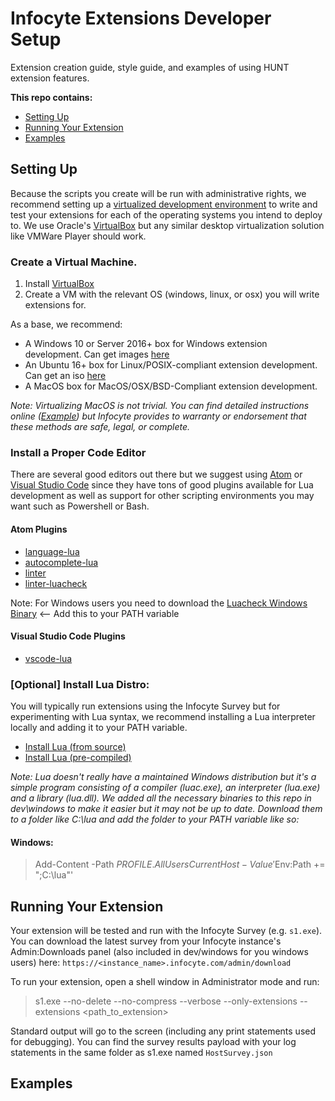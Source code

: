 # Infocyte Extensions Developer Setup
Extension creation guide, style guide, and examples of using HUNT extension features.

**This repo contains:**
- [Setting Up](#setting-up)
- [Running Your Extension](#running-your-extension)
- [Examples](#examples)


## Setting Up
Because the scripts you create will be run with administrative rights, we recommend setting up a [virtualized development environment](https://code.likeagirl.io/introduction-setting-up-your-development-environment-cc2d2dc9f3f9) to write and test your extensions for each of the operating systems you intend to deploy to. We use Oracle's [VirtualBox](https://www.virtualbox.org/wiki/Downloads) but any similar desktop virtualization solution like VMWare Player should work.

### Create a Virtual Machine.

1. Install [VirtualBox](https://www.virtualbox.org/wiki/Downloads)
2. Create a VM with the relevant OS (windows, linux, or osx) you will write extensions for.

As a base, we recommend:
- A Windows 10 or Server 2016+ box for Windows extension development. Can get images [here](https://developer.microsoft.com/en-us/)
- An Ubuntu 16+ box for Linux/POSIX-compliant extension development. Can get an iso [here](https://ubuntu.com/download/desktop)
- A MacOS box for MacOS/OSX/BSD-Compliant extension development.

*Note: Virtualizing MacOS is not trivial. You can find detailed instructions online ([Example](https://www.howtogeek.com/289594/how-to-install-macos-sierra-in-virtualbox-on-windows-10/)) but Infocyte provides to warranty or endorsement that these methods are safe, legal, or complete.*


### Install a Proper Code Editor
There are several good editors out there but we suggest using [Atom](https://atom.io/) or [Visual Studio Code](http://code.visualstudio.com/) since they have tons of good plugins available for Lua development as well as support for other scripting environments you may want such as Powershell or Bash.

#### Atom Plugins
 - [language-lua](https://atom.io/packages/language-lua)
 - [autocomplete-lua](https://atom.io/packages/autocomplete-lua)
 - [linter](https://atom.io/packages/linter)
 - [linter-luacheck](https://atom.io/packages/linter-luacheck)

 Note: For Windows users you need to download the [Luacheck Windows Binary](https://github.com/mpeterv/luacheck/releases/download/0.23.0/luacheck.exe) <-- Add this to your PATH variable


#### Visual Studio Code Plugins
 - [vscode-lua](https://marketplace.visualstudio.com/items?itemName=trixnz.vscode-lua)


### [Optional] Install Lua Distro:
You will typically run extensions using the Infocyte Survey but for experimenting with Lua syntax, we recommend installing a Lua interpreter locally and adding it to your PATH variable.
  - [Install Lua (from source)](https://www.lua.org/download.html)
  - [Install Lua (pre-compiled)](http://luabinaries.sourceforge.net/download.html)

*Note: Lua doesn't really have a maintained Windows distribution but it's a simple program consisting of a compiler (luac.exe), an interpreter (lua.exe) and a library (lua.dll). We added all the necessary binaries to this repo in dev\windows to make it easier but it may not be up to date. Download them to a folder like C:\lua and add the folder to your PATH variable like so:*

#### Windows:
> Add-Content -Path $PROFILE.AllUsersCurrentHost -Value '$Env:Path += ";C:\lua"'


## Running Your Extension
Your extension will be tested and run with the Infocyte Survey (e.g. `s1.exe`). You can download the latest survey from your Infocyte instance's Admin:Downloads panel (also included in dev/windows for you windows users) here: `https://<instance_name>.infocyte.com/admin/download`

To run your extension, open a shell window in Administrator mode and run:
> s1.exe --no-delete --no-compress --verbose --only-extensions --extensions <path_to_extension>

Standard output will go to the screen (including any print statements used for debugging). You can find the survey results payload with your log statements in the same folder as s1.exe named `HostSurvey.json`


## Examples
